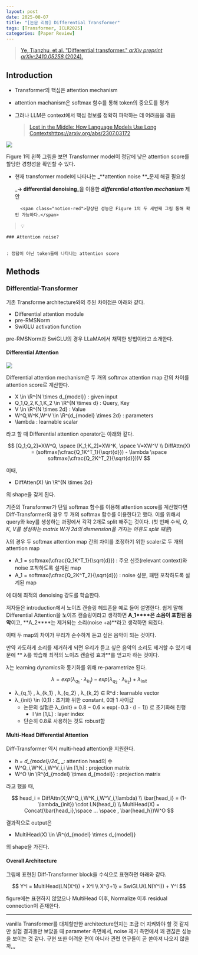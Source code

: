 ```yaml
---
layout: post
date: 2025-08-07
title: "[논문 리뷰] Differential Transformer"
tags: [Transformer, ICLR2025]
categories: [Paper Review]
---
```


> [Ye, Tianzhu, et al. "Differential transformer." ](https://arxiv.org/abs/2410.05258)[_arXiv preprint arXiv:2410.05258_](https://arxiv.org/abs/2410.05258)[ (2024).](https://arxiv.org/abs/2410.05258)



## Introduction

- Transformer의 핵심은 attention mechanism
- attention machanism은 softmax 함수를 통해 token의 중요도를 평가
- 그러나 LLM은 context에서 핵심 정보를 정확히 파악하는 데 어려움을 겪음

	> [Lost in the Middle: How Language Models Use Long Contextshttps://arxiv.org/abs/2307.03172](https://arxiv.org/abs/2307.03172)


![](https://prod-files-secure.s3.us-west-2.amazonaws.com/542b861c-36a8-4051-84e5-8804b6728dba/9083ea56-691a-4752-ae26-47f403431ac8/image.png?X-Amz-Algorithm=AWS4-HMAC-SHA256&X-Amz-Content-Sha256=UNSIGNED-PAYLOAD&X-Amz-Credential=ASIAZI2LB466VHXC2FJG%2F20250831%2Fus-west-2%2Fs3%2Faws4_request&X-Amz-Date=20250831T140055Z&X-Amz-Expires=3600&X-Amz-Security-Token=IQoJb3JpZ2luX2VjEJL%2F%2F%2F%2F%2F%2F%2F%2F%2F%2FwEaCXVzLXdlc3QtMiJHMEUCIGbtFI%2Bq8oF4RzuCW%2BNZqi3Y91BpgSGJf83%2F%2FXZ6ER6mAiEAtEV98NmB3vpZ7CqI06DqK5cDO8HNX4hbTjwnLKNYu9MqiAQI6%2F%2F%2F%2F%2F%2F%2F%2F%2F%2F%2FARAAGgw2Mzc0MjMxODM4MDUiDDb38YGEhxXSwI34uircA%2Fayit3EkdJILiVUhOtp7dlyIoIMLXrghySy5%2BNzRE2ZIqfzzkmJ6gg88gTriM%2BrxYLdBHN5nJVMdgJGM1QBXq5ubbALJ7y1YkkGoPsVCoPEV0nFUIEYWOimRHiuELOUTMym0%2B13desgy7s3yCQU8%2B%2FQrZ1KJubW4k3EDRKsb5hcvb5fYsKnwIYtfzDZTNrUCadoguYVhXIfNDrJrcmGrg%2Fn%2FpvWNLFMyzsx2IJnXYflTWKhyLAvoNqz33KxxaDp6X1fKUvxobkYMKtoMEQ%2BJO3pTIwwF%2B6PfYtbBRqd%2BJX0CCYs8OOznYeEWDk8p0nFXfBJZzpPqvtaaWmjFJzRbjw622%2Fvk3H96kXFrzheLUjAo8yrOo6QXSI2ujyx4PrJhL0OQANSy8CTRwxmiVFY1RK1qA9FqWS82gaYenMO48h0WLwF%2F2lMj0pdwZlJ4Uexk8IrHjVtRZ5EN0EbGROD1S4mJVPwi6jmdQ86j3VaP1ZFR6%2BQHqJWYhmYEofuCX1VMn9yXCQRsG%2FUBRqYIgrT4i9oCnFRNlKytEgIjKNnpbL%2F%2F627GRPwHPpwh5XD2d7VPYoYb2cOQ2vJiqw27JK%2BQJR8GFqXk4OR46TItA5ANLnS1nZsuuXpXqiclqJnMOW20MUGOqUBi8yrDDQxYdSPMhFhpR0gdPwmG9jr4S0PpkZ9HSjGYVGX%2B4T4XW4W98Mi4ZYblUZYVT2a7cpjnaoecI%2BhyjxMEVXfj6lFw1s5JGyHWFUVwnQg3RHjx%2BW2fNpdc99n792MkQSOQVa6yAsUJldQmPQ0z1mEGlnAo5Zt3GxjmX%2B5H2e5hum0ZoNnJnGP1VEGdWTfCDM4fmTQLo3ag7%2B51%2FuOaprNlR3%2F&X-Amz-Signature=116d4b431f286dedc973da1f3d47127ae58b87f070dc053e292e6318ea9322d3&X-Amz-SignedHeaders=host&x-amz-checksum-mode=ENABLED&x-id=GetObject)


Figure 1의 왼쪽 그림을 보면 Transformer model이 정답에 낮은 attention score를 할당한 경향성을 확인할 수 있다.

- 현재 transformer model에 나타나는 _**attention noise **_문제 해결 필요성

	_**→ differential denoising**_을 이용한 _**differential attention mechanism**_ 제안


		<span class="notion-red">향상된 성능은 Figure 1의 두 세번째 그림 통해 확인 가능하다.</span>


> 💡 


	### Attention noise?


	: 정답이 아닌 token들에 나타나는 attention score



## Methods



### Differential-Transformer


기존 Transforme architecture와의 주된 차이점은 아래와 같다.

- Differential attention module
- pre-RMSNorm
- SwiGLU activation function

pre-RMSNorm과 SwiGLU의 경우 LLaMA에서 채택한 방법이라고 소개한다.



#### Differential Attention


![](https://prod-files-secure.s3.us-west-2.amazonaws.com/542b861c-36a8-4051-84e5-8804b6728dba/116d70b2-1963-4810-9167-f4c7d8a06e8f/image.png?X-Amz-Algorithm=AWS4-HMAC-SHA256&X-Amz-Content-Sha256=UNSIGNED-PAYLOAD&X-Amz-Credential=ASIAZI2LB466VHXC2FJG%2F20250831%2Fus-west-2%2Fs3%2Faws4_request&X-Amz-Date=20250831T140055Z&X-Amz-Expires=3600&X-Amz-Security-Token=IQoJb3JpZ2luX2VjEJL%2F%2F%2F%2F%2F%2F%2F%2F%2F%2FwEaCXVzLXdlc3QtMiJHMEUCIGbtFI%2Bq8oF4RzuCW%2BNZqi3Y91BpgSGJf83%2F%2FXZ6ER6mAiEAtEV98NmB3vpZ7CqI06DqK5cDO8HNX4hbTjwnLKNYu9MqiAQI6%2F%2F%2F%2F%2F%2F%2F%2F%2F%2F%2FARAAGgw2Mzc0MjMxODM4MDUiDDb38YGEhxXSwI34uircA%2Fayit3EkdJILiVUhOtp7dlyIoIMLXrghySy5%2BNzRE2ZIqfzzkmJ6gg88gTriM%2BrxYLdBHN5nJVMdgJGM1QBXq5ubbALJ7y1YkkGoPsVCoPEV0nFUIEYWOimRHiuELOUTMym0%2B13desgy7s3yCQU8%2B%2FQrZ1KJubW4k3EDRKsb5hcvb5fYsKnwIYtfzDZTNrUCadoguYVhXIfNDrJrcmGrg%2Fn%2FpvWNLFMyzsx2IJnXYflTWKhyLAvoNqz33KxxaDp6X1fKUvxobkYMKtoMEQ%2BJO3pTIwwF%2B6PfYtbBRqd%2BJX0CCYs8OOznYeEWDk8p0nFXfBJZzpPqvtaaWmjFJzRbjw622%2Fvk3H96kXFrzheLUjAo8yrOo6QXSI2ujyx4PrJhL0OQANSy8CTRwxmiVFY1RK1qA9FqWS82gaYenMO48h0WLwF%2F2lMj0pdwZlJ4Uexk8IrHjVtRZ5EN0EbGROD1S4mJVPwi6jmdQ86j3VaP1ZFR6%2BQHqJWYhmYEofuCX1VMn9yXCQRsG%2FUBRqYIgrT4i9oCnFRNlKytEgIjKNnpbL%2F%2F627GRPwHPpwh5XD2d7VPYoYb2cOQ2vJiqw27JK%2BQJR8GFqXk4OR46TItA5ANLnS1nZsuuXpXqiclqJnMOW20MUGOqUBi8yrDDQxYdSPMhFhpR0gdPwmG9jr4S0PpkZ9HSjGYVGX%2B4T4XW4W98Mi4ZYblUZYVT2a7cpjnaoecI%2BhyjxMEVXfj6lFw1s5JGyHWFUVwnQg3RHjx%2BW2fNpdc99n792MkQSOQVa6yAsUJldQmPQ0z1mEGlnAo5Zt3GxjmX%2B5H2e5hum0ZoNnJnGP1VEGdWTfCDM4fmTQLo3ag7%2B51%2FuOaprNlR3%2F&X-Amz-Signature=b07b85488cf4ae1a2e5a48d10972afb723dc7e9ab9f84a5bde1d86f8c57e7d71&X-Amz-SignedHeaders=host&x-amz-checksum-mode=ENABLED&x-id=GetObject)


Differential attention mechanism은 두 개의 softmax attention map 간의 차이를 attention score로 계산한다.

- X \in \R^{N \times d\_{model}} : given input
- Q\_1,Q\_2,K\_1,K\_2 \in \R^{N \times d} : Query, Key
- V \in \R^{N \times 2d} : Value
- W^Q,W^K,W^V \in \R^{d\_{model} \times 2d} : parameters
- \lambda : learnable scalar

라고 할 때 Differential attention operator는 아래와 같다.


$$
[Q_1;Q_2]=XW^Q, \space [K_1;K_2]=XW^K, \space V=XW^V \\
DiffAttn(X) = (softmax(\cfrac{Q_1K^T_1}{\sqrt{d}}) - \lambda \space softmax(\cfrac{Q_2K^T_2}{\sqrt{d}}))V
$$


이때,

- DiffAtten(X) \in \R^{N \times 2d}

의 shape을 갖게 된다.


기존의 Transformer가 단일 softmax 함수를 이용해 attention score를 계산했다면 Diff-Transformer의 경우 두 개의 softmax 함수를 이용한다고 했다. 이를 위해서 query와 key를 생성하는 과정에서 각각 2개로 split 해주는 것이다. <span class="notion-red">(첫 번째 수식, </span><span class="notion-red">_Q, K, V를 생성하는 matrix W가 2d의 dismension을 가지는 이유도 split 때문_</span><span class="notion-red">)</span>


 λ의 경우 두 softmax attention map 간의 차이를 조정하기 위한 scaler로 두 개의 attention map

- A\_1 = softmax(\cfrac{Q\_1K^T\_1}{\sqrt{d}}) : 주요 신호(relevant context)와 noise 포착하도록 설계된 map
- A\_1 = softmax(\cfrac{Q\_2K^T\_2}{\sqrt{d}}) : noise 성분, 패턴 포착하도록 설계된 map 

에 대해 최적의 denoising 강도를 학습한다.


저자들은 introduction에서 노이즈 캔슬링 헤드폰을 예로 들어 설명한다. 쉽게 말해 Differential Attention을 노이즈 캔슬링이라고 생각하면 **A\_1****은 소음이 포함된 음악**이고, **A\_2****는 제거되는 소리(noise +a)**라고 생각하면 되겠다. 


이때 두 map의 차이가 우리가 순수하게 듣고 싶은 음악이 되는 것이다. 


만약 과도하게 소리를 제거하게 되면 우리가 듣고 싶은 음악의 소리도 제거할 수 있기 때문에 ** λ를 학습해 최적의 노이즈 캔슬링 효과**를 얻고자 하는 것이다.


λ는 learning dynamics와 동기화를 위해 re-parametrize 된다.


$$
\lambda = exp(\lambda_{q_1} \cdot \lambda_{k_1}) - exp(\lambda_{q_2} \cdot \lambda_{k_2}) + \lambda_{init}
$$

- λ\_{q\_1} , λ\_{k\_1} , λ\_{q\_2} , λ\_{k\_2} ∈ R^d : learnable vector
- λ\_{init} \in (0,1) : 초기화 위한 constant, 0과 1 사이값
	- 논문의 실험은 λ\_{init} = 0.8 − 0.6 × exp(−0.3 · (l − 1)) 로 초기화해 진행
		- l \in [1,L] : layer index
	- 단순히 0.8로 사용하는 것도 robust함


#### **Multi-Head Differential Attention**


Diff-Transformer 역시 multi-head attention을 지원한다.

- _h = d\_{model}/2d__ _: attention head의 수
- W^Q\_i,W^K\_i,W^V\_i,i \in [1,h] : projection matrix
- W^O \in \R^{d\_{model} \times d\_{model}} : projection matrix

라고 했을 때,


$$
head_i = DiffAttn(X;W^Q_i,W^K_i,W^V_i,\lambda) \\
\bar{head_i} = (1-\lambda_{init}) \cdot LN(head_i) \\
MultiHead(X) = Concat(\bar{head_i},\space ... \space , \bar{head_h})W^O
$$


결과적으로 output은

- MultiHead(X) \in \R^{d\_{model} \times d\_{model}}

의 shape을 가진다.



#### Overall Architecture


그림에 표현된 Diff-Transformer block을 수식으로 표현하면 아래와 같다.


$$
Y^l = MultiHead(LN(X^l)) + X^l \\
X^{l+1} = SwiGLU(LN(Y^l)) + Y^l
$$


figure에는 표현하지 않았으나 MultiHead 이후, Normalize 이후 residual connection이 존재한다.


---


vanilla Transformer를 대체할만한 architecture인지는 조금 더 지켜봐야 할 것 같지만 실험 결과들만 보았을 때 parameter 측면에서, noise 제거 측면에서 꽤 괜찮은 성능을 보이는 것 같다. 구현 또한 어려운 편이 아니라 관련 연구들이 곧 쏟아져 나오지 않을까,,,

